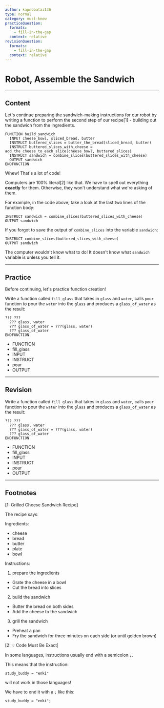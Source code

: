 ```yaml
---
author: kapnobatai136
type: normal
category: must-know
practiceQuestion:
  formats:
    - fill-in-the-gap
  context: relative
revisionQuestion:
  formats:
    - fill-in-the-gap
  context: relative
---
```


# Robot, Assemble the Sandwich


---

## Content

Let's continue preparing the sandwich-making instructions for our robot by writing a function to perform the second step of our recipe[1] - building out the sandwich from the ingredients.

```plain-text
FUNCTION build_sandwich
  INPUT cheese_bowl, sliced_bread, butter
  INSTRUCT buttered_slices = butter_the_bread(sliced_bread, butter)
  INSTRUCT buttered_slices_with_cheese = add_the_cheese_to_each_slice(cheese_bowl, buttered_slices)
  INSTRUCT sandwich = combine_slices(buttered_slices_with_cheese)
  OUTPUT sandwich
ENDFUNCTION
```

Whew! That's a lot of code! 

Computers are 100% literal[2] like that. We have to spell out everything **exactly** for them. Otherwise, they won't understand what we're asking of them.

For example, in the code above, take a look at the last two lines of the function body:

```plain-text
INSTRUCT sandwich = combine_slices(buttered_slices_with_cheese)
OUTPUT sandwich
```

If you forgot to save the output of `combine_slices` into the variable `sandwich`:

```plain-text
INSTRUCT combine_slices(buttered_slices_with_cheese)
OUTPUT sandwich
```

The computer wouldn't know what to do! It doesn't know what `sandwich` variable is unless you tell it.


---

## Practice

Before continuing, let's practice function creation!

Write a function called `fill_glass` that takes in `glass` and `water`, calls `pour` function to pour the `water` into the `glass` and produces a `glass_of_water` as the result:

```plain-text
??? ???
  ??? glass, water
  ??? glass_of_water = ???(glass, water)
  ??? glass_of_water
ENDFUNCTION
```

- FUNCTION
- fill_glass
- INPUT
- INSTRUCT
- pour
- OUTPUT


---

## Revision

Write a function called `fill_glass` that takes in `glass` and `water`, calls `pour` function to pour the `water` into the `glass` and produces a `glass_of_water` as the result:

```plain-text
??? ???
  ??? glass, water
  ??? glass_of_water = ???(glass, water)
  ??? glass_of_water
ENDFUNCTION
```

- FUNCTION
- fill_glass
- INPUT
- INSTRUCT
- pour
- OUTPUT


---

## Footnotes

[1: Grilled Cheese Sandwich Recipe]

The recipe says:

Ingredients:

- cheese
- bread
- butter
- plate
- bowl

Instructions:

1. prepare the ingredients

- Grate the cheese in a bowl
- Cut the bread into slices

2. build the sandwich

- Butter the bread on both sides
- Add the cheese to the sandwich

3. grill the sandwich

- Preheat a pan
- Fry the sandwich for three minutes on each side (or until golden brown)

[2: 💡 Code Must Be Exact]

In some languages, instructions usually end with a semicolon `;`. 

This means that the instruction:

```plain-text
study_buddy = "enki"
```

will not work in those languages! 

We have to end it with a `;` like this:

```plain-text
study_buddy = "enki";
```
